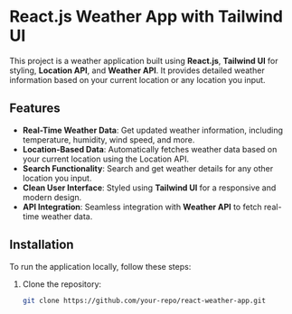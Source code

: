# React.js Weather App with Tailwind UI

This project is a weather application built using **React.js**, **Tailwind UI** for styling, **Location API**, and **Weather API**. It provides detailed weather information based on your current location or any location you input.



## Features

- **Real-Time Weather Data**: Get updated weather information, including temperature, humidity, wind speed, and more.
- **Location-Based Data**: Automatically fetches weather data based on your current location using the Location API.
- **Search Functionality**: Search and get weather details for any other location you input.
- **Clean User Interface**: Styled using **Tailwind UI** for a responsive and modern design.
- **API Integration**: Seamless integration with **Weather API** to fetch real-time weather data.

## Installation

To run the application locally, follow these steps:

1. Clone the repository:
   ```bash
   git clone https://github.com/your-repo/react-weather-app.git

